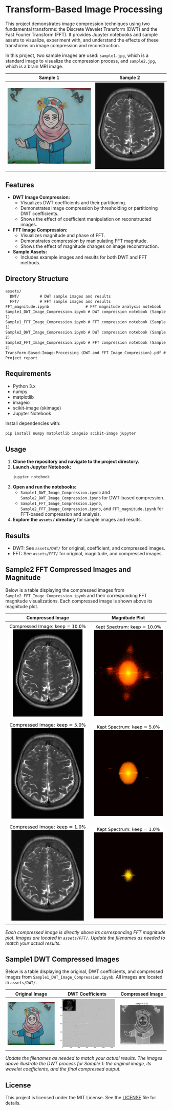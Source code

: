 # Transform-Based Image Processing

This project demonstrates image compression techniques using two fundamental transforms: the Discrete Wavelet Transform (DWT) and the Fast Fourier Transform (FFT). It provides Jupyter notebooks and sample assets to visualize, experiment with, and understand the effects of these transforms on image compression and reconstruction.

In this project, two sample images are used: `sample1.jpg`, which is a standard image to visualize the compression process, and `sample2.jpg`, which is a brain MRI image.

| Sample 1 | Sample 2 |
|----------|----------|
| ![Sample 1](assets/Sample1.jpg) | ![Sample 2](assets/Sample2.jpg) |



## Features
- **DWT Image Compression:**
  - Visualizes DWT coefficients and their partitioning.
  - Demonstrates image compression by thresholding or partitioning DWT coefficients.
  - Shows the effect of coefficient manipulation on reconstructed images.
- **FFT Image Compression:**
  - Visualizes magnitude and phase of FFT.
  - Demonstrates compression by manipulating FFT magnitude.
  - Shows the effect of magnitude changes on image reconstruction.
- **Sample Assets:**
  - Includes example images and results for both DWT and FFT methods.

## Directory Structure
```
assets/
  DWT/         # DWT sample images and results
  FFT/         # FFT sample images and results
FFT_magnitude.ipynb                # FFT magnitude analysis notebook
Sample1_DWT_Image_Compression.ipynb # DWT compression notebook (Sample 1)
Sample1_FFT_Image_Compression.ipynb # FFT compression notebook (Sample 1)
Sample2_DWT_Image_Compression.ipynb # DWT compression notebook (Sample 2)
Sample2_FFT_Image_Compression.ipynb # FFT compression notebook (Sample 2)
Transform-Based-Image-Processing (DWT and FFT Image Compression).pdf # Project report
```

## Requirements
- Python 3.x
- numpy
- matplotlib
- imageio
- scikit-image (skimage)
- Jupyter Notebook

Install dependencies with:
```bash
pip install numpy matplotlib imageio scikit-image jupyter
```

## Usage
1. **Clone the repository and navigate to the project directory.**
2. **Launch Jupyter Notebook:**
   ```bash
   jupyter notebook
   ```
3. **Open and run the notebooks:**
   - `Sample1_DWT_Image_Compression.ipynb` and `Sample2_DWT_Image_Compression.ipynb` for DWT-based compression.
   - `Sample1_FFT_Image_Compression.ipynb`, `Sample2_FFT_Image_Compression.ipynb`, and `FFT_magnitude.ipynb` for FFT-based compression and analysis.
4. **Explore the `assets/` directory** for sample images and results.

## Results
- DWT: See `assets/DWT/` for original, coefficient, and compressed images.
- FFT: See `assets/FFT/` for original, magnitude, and compressed images.


## Sample2 FFT Compressed Images and Magnitude

Below is a table displaying the compressed images from `Sample2_FFT_Image_Compression.ipynb` and their corresponding FFT magnitude visualizations. Each compressed image is shown above its magnitude plot.

| Compressed Image | Magnitude Plot |
|:----------------:|:--------------:|
| ![Compressed Image 1](assets/FFT/Sample2_Compressed1.png) | ![Magnitude 1](assets/FFT/Sample2_Compressed1_magnitude.png) |
| ![Compressed Image 2](assets/FFT/Sample2_Compressed2.png) | ![Magnitude 2](assets/FFT/Sample2_Compressed2_magnitude.png) |
| ![Compressed Image 3](assets/FFT/Sample2_Compressed3.png) | ![Magnitude 3](assets/FFT/Sample2_Compressed3_magnitude.png) |

*Each compressed image is directly above its corresponding FFT magnitude plot. Images are located in `assets/FFT/`. Update the filenames as needed to match your actual results.*


## Sample1 DWT Compressed Images

Below is a table displaying the original, DWT coefficients, and compressed images from `Sample1_DWT_Image_Compression.ipynb`. All images are located in `assets/DWT/`.

| Original Image | DWT Coefficients | Compressed Image |
|:--------------:|:----------------:|:----------------:|
| ![Original](assets/Sample1.jpg) | ![Coefficients](assets/DWT/Sample1_DWT_coefficients.png) | ![Compressed](assets/DWT/Sample1_Compressed1.png) |

*Update the filenames as needed to match your actual results. The images above illustrate the DWT process for Sample 1: the original image, its wavelet coefficients, and the final compressed output.*






## License
This project is licensed under the MIT License. See the [LICENSE](LICENSE) file for details.
